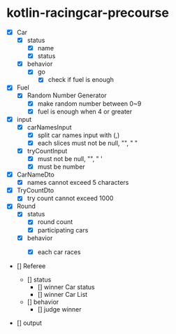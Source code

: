 # kotlin-racingcar-precourse

- [x] Car
    - [x] status
        - [x] name
        - [x] status
    - [x] behavior
        - [x] go
            - [x] check if fuel is enough
- [x] Fuel
    - [x] Random Number Generator
        - [x] make random number between 0~9
        - [x] fuel is enough when 4 or greater

- [x] input
    - [x] carNamesInput
        - [x] split car names input with (,)
        - [x] each slices must not be null, "", " "
    - [x] tryCountInput
        - [x] must not be null, "", " '
        - [x] must be number

- [x] CarNameDto
    - [x] names cannot exceed 5 characters
- [x] TryCountDto
    - [x] try count cannot exceed 1000

- [x] Round
    - [x] status
        - [x] round count
        - [x] participating cars
    - [x] behavior
        - [x] each car races


- [] Referee
    - [] status
        - [] winner Car status
        - [] winner Car List
    - [] behavior
        - [] judge winner

- [] output
